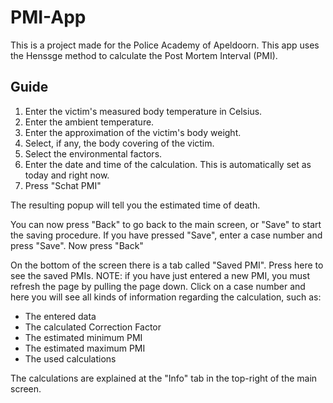 # PMI-App

This is a project made for the Police Academy of Apeldoorn. This app uses the Henssge method to calculate the Post Mortem Interval (PMI). 

## Guide

1. Enter the victim's measured body temperature in Celsius.
2. Enter the ambient temperature.
3. Enter the approximation of the victim's body weight.
4. Select, if any, the body covering of the victim.
5. Select the environmental factors.
6. Enter the date and time of the calculation. This is automatically set as today and right now. 
7. Press "Schat PMI" 

The resulting popup will tell you the estimated time of death.

You can now press "Back" to go back to the main screen, or "Save" to start the saving procedure. 
If you have pressed "Save", enter a case number and press "Save".
Now press "Back"

On the bottom of the screen there is a tab called "Saved PMI". Press here to see the saved PMIs. NOTE: if you have just entered a new PMI, you must refresh the page by pulling the page down. Click on a case number and here you will see all kinds of information regarding the calculation, such as:

* The entered data
* The calculated Correction Factor
* The estimated minimum PMI
* The estimated maximum PMI
* The used calculations

The calculations are explained at the "Info" tab in the top-right of the main screen.

